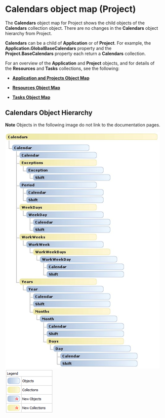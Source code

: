
# Calendars object map (Project)

The  **Calendars** object map for Project shows the child objects of the **Calendars** collection object. There are no changes in the **Calendars** object hierarchy from Project.

 **Calendars** can be a child of **Application** or of **Project**. For example, the  **Application.GlobalBaseCalendars** property and the **Project.BaseCalendars** property each return a **Calendars** collection.

For an overview of the  **Application** and **Project** objects, and for details of the **Resources** and **Tasks** collections, see the following:


-  **[Application and Projects Object Map](608f1291-ce25-8a5f-f0ba-7c1e823a12f4.md)**
    
-  **[Resources Object Map](a98ea473-b3e0-1968-5718-0f4834d8449b.md)**
    
-  **[Tasks Object Map](c6f63588-37bb-b5d9-c28d-d0a133e22b77.md)**
    

## Calendars Object Hierarchy


 **Note**  Objects in the following image do not link to the documentation pages.


![VBA object map for Calendar](images/c9afe0e4-c832-47d0-9fe8-0fc85a180e6b.jpg)
![Legend for the VBA object maps](images/ff3d756d-0d45-4140-bab4-e84faed9fdbd.gif)

